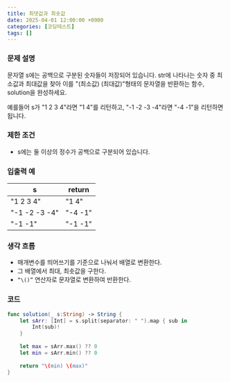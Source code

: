 ```yaml
---
title: 최댓값과 최솟값
date: 2025-04-01 12:00:00 +0900
categories: [코딩테스트]
tags: []
---
```


### **문제 설명**

문자열 s에는 공백으로 구분된 숫자들이 저장되어 있습니다. str에 나타나는 숫자 중 최소값과 최대값을 찾아 이를 "(최소값) (최대값)"형태의 문자열을 반환하는 함수, solution을 완성하세요.

예를들어 s가 "1 2 3 4"라면 "1 4"를 리턴하고, "-1 -2 -3 -4"라면 "-4 -1"을 리턴하면 됩니다.

### 제한 조건

- s에는 둘 이상의 정수가 공백으로 구분되어 있습니다.

### 입출력 예

| s | return |
| --- | --- |
| "1 2 3 4" | "1 4" |
| "-1 -2 -3 -4" | "-4 -1" |
| "-1 -1" | "-1 -1" |

<aside>

### 생각 흐름

- 매개변수를 띄어쓰기를 기준으로 나눠서 배열로 변환한다.
- 그 배열에서 최대, 최솟값을 구한다.
- `“\()”` 연산자로 문자열로 변환하여 반환한다.
</aside>

<aside>

### 코드

```swift
func solution(_ s:String) -> String {
    let sArr: [Int] = s.split(separator: " ").map { sub in
        Int(sub)!
    }
    
    let max = sArr.max() ?? 0
    let min = sArr.min() ?? 0
    
    return "\(min) \(max)"
}

```

</aside>
